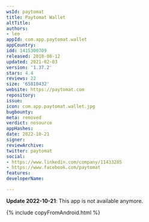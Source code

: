 ```yaml
---
wsId: paytomat
title: Paytomat Wallet
altTitle: 
authors:
- leo
appId: com.app.paytomat.wallet
appCountry: 
idd: 1415300709
released: 2018-08-12
updated: 2021-02-03
version: '1.37.2'
stars: 4.4
reviews: 22
size: '65810432'
website: https://paytomat.com
repository: 
issue: 
icon: com.app.paytomat.wallet.jpg
bugbounty: 
meta: removed
verdict: nosource
appHashes: 
date: 2022-10-21
signer: 
reviewArchive: 
twitter: paytomat
social:
- https://www.linkedin.com/company/11433285
- https://www.facebook.com/paytomat
features: 
developerName: 

---
```


**Update 2022-10-21**: This app is not available anymore.

{% include copyFromAndroid.html %}
